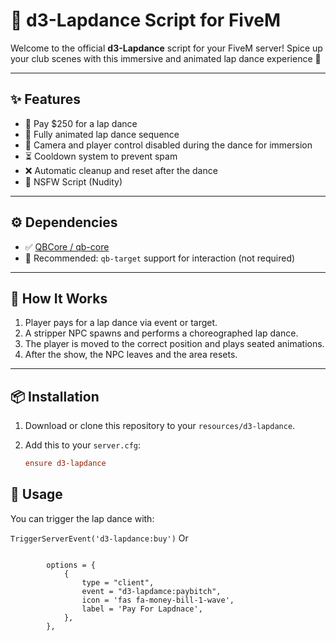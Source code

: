 # 💃 d3-Lapdance Script for FiveM

Welcome to the official **d3-Lapdance** script for your FiveM server! Spice up your club scenes with this immersive and animated lap dance experience 🎉

---

## ✨ Features

- 💸 Pay $250 for a lap dance
- 💃 Fully animated lap dance sequence
- 👀 Camera and player control disabled during the dance for immersion
- ⏳ Cooldown system to prevent spam
- ❌ Automatic cleanup and reset after the dance
- 🔞 NSFW Script (Nudity)

---

## ⚙️ Dependencies

- ✅ [QBCore / qb-core](https://github.com/qbcore-framework/qb-core)
- 🎯 Recommended: `qb-target` support for interaction (not required)

---

## 🧠 How It Works

1. Player pays for a lap dance via event or target.
2. A stripper NPC spawns and performs a choreographed lap dance.
3. The player is moved to the correct position and plays seated animations.
4. After the show, the NPC leaves and the area resets.

---

## 📦 Installation

1. Download or clone this repository to your `resources/d3-lapdance`.
2. Add this to your `server.cfg`:

   ```cfg
   ensure d3-lapdance


## 🧪 Usage
You can trigger the lap dance with:


```TriggerServerEvent('d3-lapdance:buy')```
Or
```

        options = {
            {
				type = "client", 
				event = "d3-lapdamce:paybitch",
				icon = 'fas fa-money-bill-1-wave',
				label = 'Pay For Lapdnace', 
            },
        },

